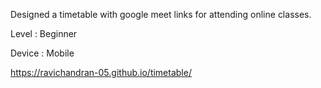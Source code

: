 Designed a timetable with google meet links for attending online classes.

Level  : Beginner

Device : Mobile

https://ravichandran-05.github.io/timetable/
